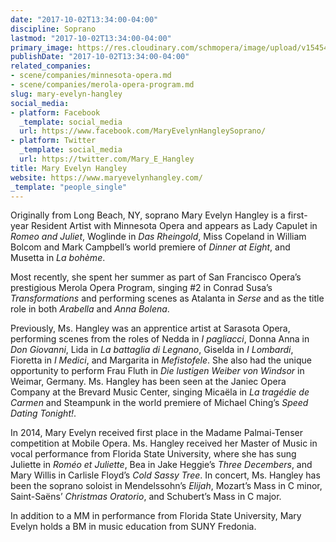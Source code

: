 ```yaml
---
date: "2017-10-02T13:34:00-04:00"
discipline: Soprano
lastmod: "2017-10-02T13:34:00-04:00"
primary_image: https://res.cloudinary.com/schmopera/image/upload/v1545409169/media/webhook-uploads/1506965497634/ntNN1HXT.jpg.jpg
publishDate: "2017-10-02T13:34:00-04:00"
related_companies:
- scene/companies/minnesota-opera.md
- scene/companies/merola-opera-program.md
slug: mary-evelyn-hangley
social_media:
- platform: Facebook
  _template: social_media
  url: https://www.facebook.com/MaryEvelynHangleySoprano/
- platform: Twitter
  _template: social_media
  url: https://twitter.com/Mary_E_Hangley
title: Mary Evelyn Hangley
website: https://www.maryevelynhangley.com/
_template: "people_single"
---
```


Originally from Long Beach, NY,  soprano Mary Evelyn Hangley is a first-year Resident Artist with Minnesota Opera and appears as Lady Capulet in *Romeo and Juliet*, Woglinde in *Das Rheingold*, Miss Copeland in William Bolcom and Mark Campbell’s world premiere of *Dinner at Eight*, and Musetta in *La bohème*.
 
Most recently, she spent her summer as part of San Francisco Opera’s prestigious Merola Opera Program, singing #2 in Conrad Susa’s *Transformations* and performing scenes as Atalanta in *Serse* and as the title role in both *Arabella* and *Anna Bolena*.

Previously, Ms. Hangley was an apprentice artist at Sarasota Opera, performing scenes from the roles of Nedda in *I pagliacci*, Donna Anna in *Don Giovanni*, Lida in *La battaglia di Legnano*, Giselda in *I Lombardi*, Fioretta in *I Medici*, and Margarita in *Mefistofele*. She also had the unique opportunity to perform Frau Fluth in *Die lustigen Weiber von Windsor* in Weimar, Germany. Ms. Hangley has been seen at the Janiec Opera Company at the Brevard Music Center, singing Micaëla in *La tragédie de Carmen* and Steampunk in the world premiere of Michael Ching’s *Speed Dating Tonight!*.

In 2014, Mary Evelyn received first place in the Madame Palmai-Tenser competition at Mobile Opera. Ms. Hangley received her Master of Music in vocal performance from Florida State University, where she has sung Juliette in *Roméo et Juliette*, Bea in Jake Heggie’s *Three Decembers*, and Mary Willis in Carlisle Floyd’s *Cold Sassy Tree*.  In concert, Ms. Hangley has been the soprano soloist in Mendelssohn’s *Elijah*, Mozart’s Mass in C minor, Saint-Saëns’ *Christmas Oratorio*, and Schubert’s Mass in C major. 

In addition to a MM in performance from Florida State University, Mary Evelyn holds a BM in music education from SUNY Fredonia.
